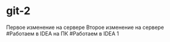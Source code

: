 # git-2
Первое изменение на сервере
Второе изменение на сервере
#Работаем в IDEA на ПК
#Работаем в IDEA 1

